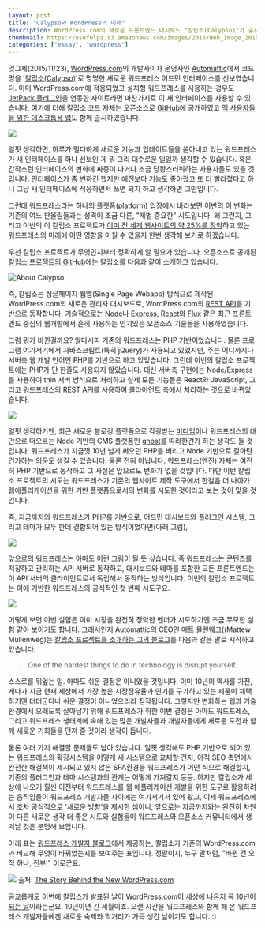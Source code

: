 ```yaml
---
layout: post
title: "Calypso와 WordPress의 미래"
description: WordPress.com의 새로운 프론트엔드 대시보드 "칼립소(Calypso)"가 출시되었습니다. 칼립소는 워드프레스 플랫폼 생태계와 워드프레스의 미래에 어떤 영향을 주게 될까요? 
thumbnail: https://usefulpa.s3.amazonaws.com/images/2015/Web_Image_2015-11-25_12-37-21.png
categories: ["essay", "wordpress"]
---
```


엊그제(2015/11/23), [WordPress.com](https://wordpress.com/)의 개발사이자 운영사인 [Automattic](https://automattic.com/)에서 코드명을 '[칼립소(Calypso)](https://developer.wordpress.com/calypso/)'로 명명한 새로운 워드프레스 어드민 인터페이스를 선보였습니다. 이미 WordPress.com에 적용되었고 설치형 워드프레스를 사용하는 경우도 [JetPack 플러그인](http://jetpack.me/)을 연동한 사이트라면 마찬가지로 이 새 인터페이스를 사용할 수 있습니다. 여기에 더해 칼립소 코드 자체는 오픈소스로 [GitHub](https://github.com/Automattic/wp-calypso)에 공개하였고 [맥 사용자들을 위한 데스크톱용 앱](https://desktop.wordpress.com/)도 함께 출시하였습니다.

![](https://usefulpa.s3.amazonaws.com/images/2015/introducing-wp-calypso.png)

얼핏 생각하면, 하루가 멀다하게 새로운 기능과 업데이트들을 쏟아내고 있는 워드프레스가 새 인터페이스를 하나 선보인 게 뭐 그리 대수로운 일일까 생각할 수 있습니다. 혹은 갑작스런 인터페이스의 변화에 짜증이 나거나 조금 당황스러워하는 사용자들도 있을 것입니다. 인터페이스가 좀 변하긴 했지만 예전보다 기능도 좋아졌고 또 더 빨라졌다고 하니 그냥 새 인터페이스에 적응하면서 쓰면 되지 하고 생각하면 그만입니다. 

그런데 워드프레스라는 하나의 플랫폼(platform) 입장에서 바라보면 이번의 이 변화는 기존의 여느 판올림들과는 성격이 조금 다른, "제법 중요한" 시도입니다. 왜 그런지, 그리고 이번의 이 칼립소 프로젝트가 [이미 전 세계 웹사이트의 약 25%를 장악](http://w3techs.com/technologies/history_overview/content_management/all/y)하고 있는 워드프레스의 미래에 어떤 영향을 미칠 수 있을지 한번 생각해 보기로 하겠습니다.

우선 칼립소 프로젝트가 무엇인지부터 정확하게 알 필요가 있습니다. 오픈소스로 공개된 [칼립소 프로젝트의 GitHub](https://github.com/Automattic/wp-calypso)에는 칼립소를 다음과 같이 소개하고 있습니다.

![About Calypso](https://usefulpa.s3.amazonaws.com/images/2015/what-is-calypso.png)

즉, 칼립소는 싱글페이지 웹앱(Single Page Webapp) 방식으로 제작된 WordPress.com의 새로운 관리자 대시보드로, WordPress.com의 [REST API](https://developer.wordpress.com/docs/api/)를 기반으로 동작합니다. 기술적으로는 [Node](https://nodejs.org/en/)나 [Express](http://expressjs.com/), [React](https://facebook.github.io/react/)와 [Flux](https://facebook.github.io/flux/) 같은 최근 프론트엔드 중심의 웹개발에서 흔히 사용하는 인기있는 오픈소스 기술들을 사용하였습니다.

그럼 뭐가 바뀐걸까요? 알다시피 기존의 워드프레스는 PHP 기반이었습니다. 물론 프로그램 여기저기에서 자바스크립트(특히 jQuery)가 사용되고 있었지만, 주는 어디까지나 서버측 웹 개발 언어인 PHP를 기반으로 하고 있었습니다. 그런데 이번의 칼립소 프로젝트에는 PHP가 단 한줄도 사용되지 않았습니다. 대신 서버측 구현에는 Node/Express를 사용하여 thin 서버 방식으로 처리하고 실제 모든 기능들은 React와 JavaScript, 그리고 워드프레스의 REST API를 사용하여 클라이언트 측에서 처리하는 것으로 바뀌었습니다. 

![](https://usefulpa.s3.amazonaws.com/images/2015/wp-calypso-languages.png)

얼핏 생각하기엔, 최근 새로운 블로깅 플랫폼으로 각광받는 [미디엄](https://medium.com/)이나 워드프레스의 대안으로 떠오르는 Node 기반의 CMS 플랫폼인 [ghost](https://ghost.org/)를 따라한건가 하는 생각도 들 것입니다. 워드프레스가 지금껏 10년 넘게 써오던 PHP를 버리고 Node 기반으로 갈아탄 건가하는 의문도 생길 수 있습니다. 물론 전혀 아닙니다. 워드프레스(엔진) 자체는 여전히 PHP 기반으로 동작하고 그 사실은 앞으로도 변화가 없을 것입니다. 다만 이번 칼립소 프로젝트의 시도는 워드프레스가 기존의 웹사이트 제작 도구에서 한걸음 더 나아가 웹애플리케이션을 위한 기반 플랫폼으로서의 변화를 시도한 것이라고 보는 것이 맞을 것입니다.

즉, 지금까지의 워드프레스가 PHP를 기반으로, 어드민 대시보드와 플러그인 시스템, 그리고 테마가 모두 한데 결합되어 있는 방식이었다면(아래 그림),

![](https://usefulpa.s3.amazonaws.com/images/2015/wp-architecture-asis.png)

앞으로의 워드프레스는 아마도 이런 그림이 될 듯 싶습니다. 즉 워드프레스는 콘텐츠를 저장하고 관리하는 API 서버로 동작하고, 대시보드와 테마를 포함한 모든 프론트엔드는 이 API 서버의 클라이언트로서 독립해서 동작하는 방식입니다. 이번의 칼립소 프로젝트는 이에 기반한 워드프레스의 공식적인 첫 번째 시도구요.

![](https://usefulpa.s3.amazonaws.com/images/2015/wp-architecture-future.png)

어떻게 보면 이번 실험은 이미 시장을 완전히 장악한 벤더가 시도하기엔 조금 무모한 실험 같아 보이기도 합니다. 그래서인지 Automattic의 CEO인 매트 뮬렌웨그((Mattew Mullenweg)는 [칼립소 프로젝트를 소개하는 그의 블로그](http://ma.tt/2015/11/dance-to-calypso/)를 다음과 같은 말로 시작하고 있습니다.

> One of the hardest things to do in technology is disrupt yourself.

스스로를 뒤엎는 일. 아마도 쉬운 결정은 아니었을 것입니다. 이미 10년의 역사를 가진, 게다가 지금 현재 세상에서 가장 높은 시장점유율과 인기를 구가하고 있는 제품이 채택하기엔 더더군다나 쉬운 결정이 아니었으리라 짐작됩니다. 그렇지만 변화하는 웹과 기술 환경에서 오래도록 살아남기 위해 워드프레스가 취한 이번 결정은 아마도 워드프레스, 그리고 워드프레스 생태계에 속해 있는 많은 개발사들과 개발자들에게 새로운 도전과 함께 새로운 기회들을 던져 줄 것이라 생각이 듭니다.

물론 여러 가지 해결할 문제들도 남아 있습니다. 얼핏 생각해도 PHP 기반으로 되어 있는 워드프레스의 확장시스템을 어떻게 새 시스템으로 교체할 건지, 아직 SEO 측면에서 완전한 해결책이 제시되고 있지 않은 SPA환경을 워드프레스가 어떤 식으로 해결할지, 기존의 플러그인과 테마 시스템과의 관계는 어떻게 가져갈지 등등. 하지만 칼립소가 세상에 나오기 훨씬 이전부터 워드프레스를 웹 애플리케이션 개발을 위한 도구로 활용하려는 움직임들이 워드프레스 개발자들 사이에는 여기저기서 있어 왔고, 이제 워드프레스에서 조차 공식적으로 '새로운 방향'을 제시한 셈이니, 앞으로는 지금까지와는 완전히 차원이 다른 새로운 생각 더 좋은 시도와 실험들이 워드프레스와 오픈소스 커뮤니티에서 생겨날 것은 분명해 보입니다.

아래 표는 [워드프레스 개발자 블로그](https://developer.wordpress.com/blog/)에서 제공하는, 칼립소가 기존의 WordPress.com과 비교해 무엇이 바뀌었는지를 보여주는 표입니다. 정말이지, 누구 말처럼, "바뀐 건 오직 하나, 전부!" 이로군요.

![](https://developer.files.wordpress.com/2015/11/whats-new-wpcom2x2.png)
출처: [The Story Behind the New WordPress.com](https://developer.wordpress.com/2015/11/23/the-story-behind-the-new-wordpress-com/)

공교롭게도 이번에 칼립스가 발표된 날이 [WordPress.com이 세상에 나온지 꼭 10년이 되는 날](https://en.blog.wordpress.com/2005/11/23/opening-it-up/)이라는군요. 10년이면 긴 세월이죠. 오랜 시간을 워드프레스와 함께 해 온 워드프레스 개발자들에겐 새로운 숙제와 먹거리가 가득 생긴 날이기도 합니다. :)






